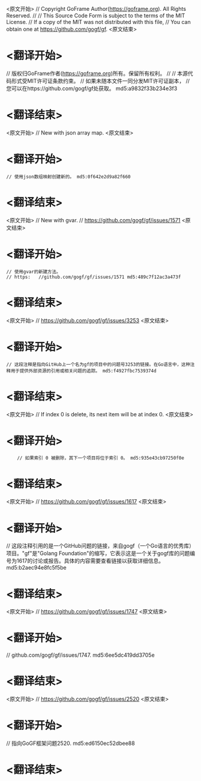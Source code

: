 
<原文开始>
// Copyright GoFrame Author(https://goframe.org). All Rights Reserved.
//
// This Source Code Form is subject to the terms of the MIT License.
// If a copy of the MIT was not distributed with this file,
// You can obtain one at https://github.com/gogf/gf.
<原文结束>

# <翻译开始>
// 版权归GoFrame作者(https://goframe.org)所有。保留所有权利。
//
// 本源代码形式受MIT许可证条款约束。
// 如果未随本文件一同分发MIT许可证副本，
// 您可以在https://github.com/gogf/gf处获取。 md5:a9832f33b234e3f3
# <翻译结束>


<原文开始>
// New with json array map.
<原文结束>

# <翻译开始>
	// 使用json数组映射创建新的。 md5:0f642e2d9a82f660
# <翻译结束>


<原文开始>
	// New with gvar.
	// https://github.com/gogf/gf/issues/1571
<原文结束>

# <翻译开始>
	// 使用gvar的新建方法。
	// https:	//github.com/gogf/gf/issues/1571 md5:489c7f12ac3a473f
# <翻译结束>


<原文开始>
// https://github.com/gogf/gf/issues/3253
<原文结束>

# <翻译开始>
	// 这段注释是指向GitHub上一个名为gf的项目中的问题号3253的链接。在Go语言中，这种注释用于提供外部资源的引用或相关问题的追踪。 md5:f4927fbc7539374d
# <翻译结束>


<原文开始>
// If index 0 is delete, its next item will be at index 0.
<原文结束>

# <翻译开始>
		// 如果索引 0 被删除，其下一个项目将位于索引 0。 md5:935e43cb97250f0e
# <翻译结束>


<原文开始>
// https://github.com/gogf/gf/issues/1617
<原文结束>

# <翻译开始>
// 这段注释引用的是一个GitHub问题的链接，来自gogf（一个Go语言的优秀库）项目。"gf"是"Golang Foundation"的缩写，它表示这是一个关于gogf库的问题编号为1617的讨论或报告。具体的内容需要查看链接以获取详细信息。 md5:b2aec94e8fc5f5be
# <翻译结束>


<原文开始>
// https://github.com/gogf/gf/issues/1747
<原文结束>

# <翻译开始>
// github.com/gogf/gf/issues/1747. md5:6ee5dc419dd3705e
# <翻译结束>


<原文开始>
// https://github.com/gogf/gf/issues/2520
<原文结束>

# <翻译开始>
// 指向GoGF框架问题2520. md5:ed6150ec52dbee88
# <翻译结束>

